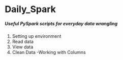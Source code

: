 # Daily_Spark
##### Useful PySpark scripts for everyday data wrangling

1) Setting up environment
2) Read data
3) View data
4) Clean Data
-Working with Columns

